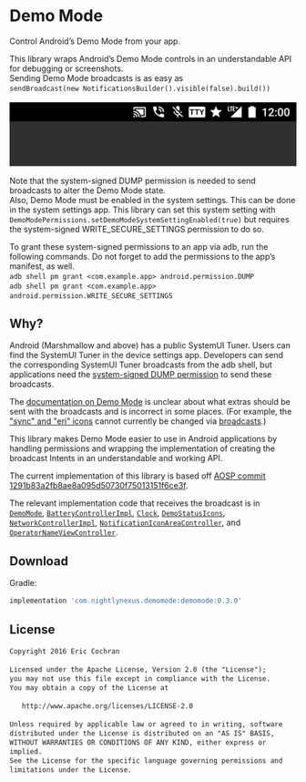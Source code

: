 Demo Mode
=====================

Control Android’s Demo Mode from your app.

This library wraps Android’s Demo Mode controls in an understandable API for debugging or screenshots.
<br/>Sending Demo Mode broadcasts is as easy as
<br/>`sendBroadcast(new NotificationsBuilder().visible(false).build())`
<br/>
<br/>
![](images/example.jpg)

Note that the system-signed DUMP permission is needed to send broadcasts to alter the Demo Mode state.
<br/>Also, Demo Mode must be enabled in the system settings. This can be done in the system settings app. This library can set this system setting with `DemoModePermissions.setDemoModeSystemSettingEnabled(true)` but requires the system-signed WRITE_SECURE_SETTINGS permission to do so.

To grant these system-signed permissions to an app via adb, run the following commands. Do not forget to add the permissions to the app’s manifest, as well.
<br/>`adb shell pm grant <com.example.app> android.permission.DUMP`
<br/>`adb shell pm grant <com.example.app> android.permission.WRITE_SECURE_SETTINGS`

Why?
--------

Android (Marshmallow and above) has a public SystemUI Tuner. Users can find the SystemUI Tuner in the device settings app. Developers can send the corresponding SystemUI Tuner broadcasts from the adb shell, but applications need the [system-signed DUMP permission](https://android.googlesource.com/platform/frameworks/base/+/1291b83a2fb8ae8a095d50730f75013151f6ce3f/core/res/AndroidManifest.xml#3758) to send these broadcasts.

The [documentation on Demo Mode](https://android.googlesource.com/platform/frameworks/base/+/1291b83a2fb8ae8a095d50730f75013151f6ce3f/packages/SystemUI/docs/demo_mode.md) is unclear about what extras should be sent with the broadcasts and is incorrect in some places. (For example, the ["sync" and "eri" icons](https://android.googlesource.com/platform/frameworks/base/+/1291b83a2fb8ae8a095d50730f75013151f6ce3f/packages/SystemUI/src/com/android/systemui/tuner/DemoModeFragment.java#39) cannot currently be changed via [broadcasts](https://android.googlesource.com/platform/frameworks/base/+/1291b83a2fb8ae8a095d50730f75013151f6ce3f/packages/SystemUI/src/com/android/systemui/statusbar/phone/DemoStatusIcons.java#124).)

This library makes Demo Mode easier to use in Android applications by handling permissions and wrapping the implementation of creating the broadcast Intents in an understandable and working API.

The current implementation of this library is based off [AOSP commit 1291b83a2fb8ae8a095d50730f75013151f6ce3f](https://android.googlesource.com/platform/frameworks/base/+/1291b83a2fb8ae8a095d50730f75013151f6ce3f).

The relevant implementation code that receives the broadcast is in [`DemoMode`](https://android.googlesource.com/platform/frameworks/base/+/1291b83a2fb8ae8a095d50730f75013151f6ce3f/packages/SystemUI/src/com/android/systemui/demomode/DemoMode.java), [`BatteryControllerImpl`](https://android.googlesource.com/platform/frameworks/base/+/1291b83a2fb8ae8a095d50730f75013151f6ce3f/packages/SystemUI/src/com/android/systemui/statusbar/policy/BatteryControllerImpl.java), [`Clock`](https://android.googlesource.com/platform/frameworks/base/+/1291b83a2fb8ae8a095d50730f75013151f6ce3f/packages/SystemUI/src/com/android/systemui/statusbar/policy/Clock.java), [`DemoStatusIcons`](https://android.googlesource.com/platform/frameworks/base/+/1291b83a2fb8ae8a095d50730f75013151f6ce3f/packages/SystemUI/src/com/android/systemui/statusbar/phone/DemoStatusIcons.java), [`NetworkControllerImpl`](https://android.googlesource.com/platform/frameworks/base/+/1291b83a2fb8ae8a095d50730f75013151f6ce3f/packages/SystemUI/src/com/android/systemui/statusbar/connectivity/NetworkControllerImpl.java), [`NotificationIconAreaController`](https://android.googlesource.com/platform/frameworks/base/+/1291b83a2fb8ae8a095d50730f75013151f6ce3f/packages/SystemUI/src/com/android/systemui/statusbar/phone/NotificationIconAreaController.java#662), and [`OperatorNameViewController`](https://android.googlesource.com/platform/frameworks/base/+/1291b83a2fb8ae8a095d50730f75013151f6ce3f/packages/SystemUI/src/com/android/systemui/statusbar/OperatorNameViewController.java#170).

Download
--------

Gradle:

```groovy
implementation 'com.nightlynexus.demomode:demomode:0.3.0'
```

License
--------

    Copyright 2016 Eric Cochran

    Licensed under the Apache License, Version 2.0 (the "License");
    you may not use this file except in compliance with the License.
    You may obtain a copy of the License at

       http://www.apache.org/licenses/LICENSE-2.0

    Unless required by applicable law or agreed to in writing, software
    distributed under the License is distributed on an "AS IS" BASIS,
    WITHOUT WARRANTIES OR CONDITIONS OF ANY KIND, either express or implied.
    See the License for the specific language governing permissions and
    limitations under the License.
